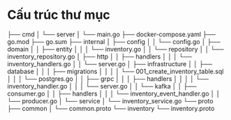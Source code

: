 # Cấu trúc thư mục

├── cmd
│   └── server
│       └── main.go
├── docker-compose.yaml
├── go.mod
├── go.sum
├── internal
│   ├── config
│   │   └── config.go
│   ├── domain
│   │   ├── entity
│   │   │   └── inventory.go
│   │   └── repository
│   │       └── inventory_repository.go
│   ├── http
│   │   ├── handlers
│   │   │   └── inventory_handlers.go
│   │   └── server.go
│   ├── infrastructure
│   │   ├── database
│   │   │   ├── migrations
│   │   │   │   └── 001_create_inventory_table.sql
│   │   │   └── postgres.go
│   │   ├── grpc
│   │   │   ├── handlers
│   │   │   │   └── inventory_handler.go
│   │   │   └── server.go
│   │   └── kafka
│   │       ├── consumer.go
│   │       ├── handlers
│   │       │   └── inventory_event_handler.go
│   │       └── producer.go
│   └── service
│       └── inventory_service.go
└── proto
    ├── common
    │   └── common.proto
    └── inventory
        └── inventory.proto